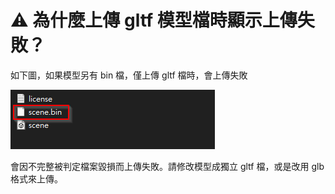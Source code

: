 # ⚠️ 為什麼上傳 gltf 模型檔時顯示上傳失敗？

如下圖，如果模型另有 bin 檔，僅上傳 gltf 檔時，會上傳失敗

![](../../../.gitbook/assets/1.png)

會因不完整被判定檔案毀損而上傳失敗。請修改模型成獨立 gltf 檔，或是改用 glb 格式來上傳。





